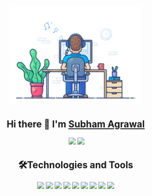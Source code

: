 <div id="header" align="center">
  <img alt="Gif" src="https://raw.githubusercontent.com/jsuarezruiz/jsuarezruiz/master/images/coding.gif" width="300" />
  <h2>
    Hi there 👋 I'm <a href="https://www.linkedin.com/in/subham-agrawal-38a826174">Subham Agrawal</a>
  </h2>
  <img src="https://komarev.com/ghpvc/?username=your-github-username&style=flat-square&color=blue" alt=""/>
  <a href="https://visitorbadge.io/status?path=https%3A%2F%2Fgithub.com%2Fsubhamagrawal7"><img src="https://api.visitorbadge.io/api/visitors?path=https%3A%2F%2Fgithub.com%2Fsubhamagrawal7&label=Visitors&countColor=%232ccce4&style=flat" /></a>
  <img src="https://img.shields.io/github/followers/subhamagrawal7?label=Followers&logo=Github">
  <h2>
    🛠️Technologies and Tools
  </h2>
  <img src="https://img.shields.io/badge/Python-3776AB?logo=Python&logoColor=white&style=flat" />
  <img src="https://img.shields.io/badge/C%2B%2B-00599C?logo=cplusplus&logoColor=white&style=flat" />
  <img src="https://img.shields.io/badge/Perl-39457E?logo=perl&logoColor=white&style=flat" />
  <img src="https://img.shields.io/badge/SQL Server-CC2927?logo=microsoftsqlserver&logoColor=white&style=flat" />
  <img src="https://img.shields.io/badge/Javascript-F7DF1E?logo=Javascript&logoColor=white&style=flat" />
  <img src="https://img.shields.io/badge/NodeJS-339933?logo=nodedotjs&logoColor=white&style=flat" />
  <img src="https://img.shields.io/badge/Linux-FCC624?logo=linux&logoColor=white&style=flat" />
  <img src="https://img.shields.io/badge/Jupyter-F37626?logo=jupyter&logoColor=white&style=flat" />
  <img src="https://img.shields.io/badge/VSCode-007ACC?logo=visualstudiocode&logoColor=white&style=flat" />
  
</div>
<!--
**subhamagrawal7/subhamagrawal7** is a ✨ _special_ ✨ repository because its `README.md` (this file) appears on your GitHub profile.

Here are some ideas to get you started:

- 🔭 I’m currently working on ...
- 🌱 I’m currently learning ...
- 👯 I’m looking to collaborate on ...
- 🤔 I’m looking for help with ...
- 💬 Ask me about ...
- 📫 How to reach me: ...
- 😄 Pronouns: ...
- ⚡ Fun fact: ...
-->
###
